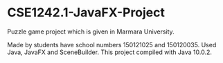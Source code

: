 # CSE1242.1-JavaFX-Project
Puzzle game project which is given in Marmara University.

Made by students have school numbers 150121025 and 150120035.
Used Java, JavaFX and SceneBuilder.
This project compiled with Java 10.0.2.
